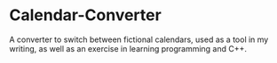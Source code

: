 # Calendar-Converter
A converter to switch between fictional calendars, used as a tool in my writing, as well as an exercise in learning programming and C++. 
